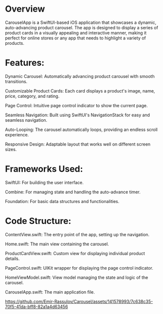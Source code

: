 # Overview

CarouselApp is a SwiftUI-based iOS application that showcases a dynamic, auto-advancing product carousel. The app is designed to display a series of product cards in a visually appealing and interactive manner, making it perfect for online stores or any app that needs to highlight a variety of products.


# Features:

Dynamic Carousel: Automatically advancing product carousel with smooth transitions.

Customizable Product Cards: Each card displays a product's image, name, price, category, and rating.

Page Control: Intuitive page control indicator to show the current page.

Seamless Navigation: Built using SwiftUI's NavigationStack for easy and seamless navigation.

Auto-Looping: The carousel automatically loops, providing an endless scroll experience.

Responsive Design: Adaptable layout that works well on different screen sizes.


# Frameworks Used: 

SwiftUI: For building the user interface.

Combine: For managing state and handling the auto-advance timer.

Foundation: For basic data structures and functionalities.


# Code Structure: 

ContentView.swift: The entry point of the app, setting up the navigation.

Home.swift: The main view containing the carousel.

ProductCardView.swift: Custom view for displaying individual product details.

PageControl.swift: UIKit wrapper for displaying the page control indicator.

HomeViewModel.swift: View model managing the state and logic of the carousel.

CarouselApp.swift: The main application file.




https://github.com/Emir-Rassulov/Carousel/assets/141578993/7c638c35-70f5-41da-bff8-82a1a4d63456




